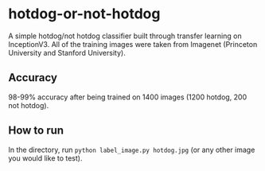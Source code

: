 # hotdog-or-not-hotdog
A simple hotdog/not hotdog classifier built through transfer learning on InceptionV3.
All of the training images were taken from Imagenet (Princeton University and Stanford University). <br>
## Accuracy
98-99% accuracy after being trained on 1400 images (1200 hotdog, 200 not hotdog).
## How to run
In the directory, run `python label_image.py hotdog.jpg` (or any other image you would like to test).
